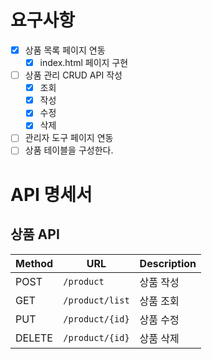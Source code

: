# 요구사항

- [x] 상품 목록 페이지 연동
    - [x] index.html 페이지 구현
- [ ] 상품 관리 CRUD API 작성
    - [x] 조회
    - [x] 작성
    - [x] 수정
    - [x] 삭제
- [ ] 관리자 도구 페이지 연동
- [ ] 상품 테이블을 구성한다.

# API 명세서

## 상품 API

| Method | URL             | Description |
|--------|-----------------|-------------|
| POST   | `/product`      | 상품 작성       |
| GET    | `/product/list` | 상품 조회       |
| PUT    | `/product/{id}` | 상품 수정       |
| DELETE | `/product/{id}` | 상품 삭제       |
